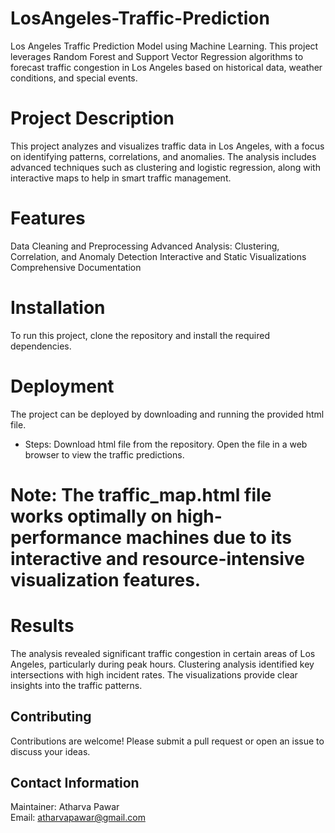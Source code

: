 # LosAngeles-Traffic-Prediction
Los Angeles Traffic Prediction Model using Machine Learning. This project leverages Random Forest and Support Vector Regression algorithms to forecast traffic congestion in Los Angeles based on historical data, weather conditions, and special events. 
#  Project Description
This project analyzes and visualizes traffic data in Los Angeles, with a focus on identifying patterns, correlations, and anomalies. The analysis includes advanced techniques such as clustering and logistic regression, along with interactive maps to help in smart traffic management.
# Features
Data Cleaning and Preprocessing
Advanced Analysis: Clustering, Correlation, and Anomaly Detection
Interactive and Static Visualizations
Comprehensive Documentation

# Installation
To run this project, clone the repository and install the required dependencies.

# Deployment
The project can be deployed by downloading and running the provided html file.

- Steps:
Download html file from the repository.
Open the file in a web browser to view the traffic predictions.
# Note: The traffic_map.html file works optimally on high-performance machines due to its interactive and resource-intensive visualization features.

# Results
The analysis revealed significant traffic congestion in certain areas of Los Angeles, particularly during peak hours. Clustering analysis identified key intersections with high incident rates. The visualizations provide clear insights into the traffic patterns.

## Contributing
Contributions are welcome! Please submit a pull request or open an issue to discuss your ideas.


## Contact Information
Maintainer: Atharva Pawar <br>
Email: atharvapawar@gmail.com

